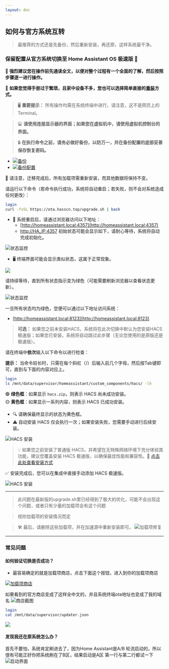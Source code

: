 ```yaml
--- 
layout: doc 
---
```


## 如何与官方系统互转
> 最推荐的方式还是先备份，然后重新安装，再还原，这样系统最干净。

### **保留配置从官方系统切换至 Home Assistant OS 极速版** 🌟

📖 **强烈建议您在操作前先通读全文，以便对整个过程有一个全面的了解，然后按照步骤逐一进行操作。**

📖 **如果您觉得手册过于繁琐，且家中设备不多，您也可以选择简单直接的[重装](https://ha-doc.hasscn.top/installation/)方式。**

> 🖥️ **重要提示：** 所有操作均需在系统终端中进行，请注意，这不是网页上的 Terminal。

> 💻 **请使用连接显示器的界面；如果您在虚拟机中，请使用虚拟机控制台的界面。**

> 🔒 **在执行命令之前，请务必做好备份，以防万一，并在备份配置的底部妥善保存恢复密码。**

- [![备份](./images/backup.svg)](https://my.home-assistant.io/redirect/backup/) 
- [![备份配置](./images/backup_config.svg)](https://my.home-assistant.io/redirect/backup_config/)

🔄 请注意，迁移完成后，所有加载项需重新安装，而其他数据将保持不变。

请运行以下命令（若命令执行成功，系统将自动重启；若失败，则不会对系统造成任何更改）：

```bash
login
curl -fsSL https://ota.hasscn.top/upgrade.sh | bash
```
- 🔄 系统重启后，请通过浏览器访问以下地址：
  - [http://homeassistant.local:4357](http://homeassistant.local:4357) 
  - [http://HA_IP:4357](http://HA_IP:4357) 
  初始状态可能会显示如下，请耐心等待，系统将自动完成初始化。

![状态监控](./images/4357-1.png)

- 🖥️ 终端界面可能会显示类似状态，这属于正常现象。

![](./images/terminal.png)

请持续等待，直到所有状态指示变为绿色（可能需要刷新浏览器以查看状态更新）。

![状态监控](./images/4357.png)

一旦所有状态均为绿色，您便可以通过以下地址访问系统：
- [http://homeassistant.local:8123](http://homeassistant.local:8123)

> **可选：** 如果您之前未安装HACS，系统将在此次切换中默认为您安装HACS极速版；如果您已安装，系统将自动跳过此步骤（无论您使用的是原版还是极速版）。

请在终端中**依次**输入以下命令以进行检查：

**提示：** 当命令较长时，只需在每个斜杠（/）后输入前几个字母，然后按Tab键即可，直到与下面的内容对应上。

```bash
login
ls /mnt/data/supervisor/homeassistant/custom_components/hacs/ -lh
```

🟢 **绿色框**：如果显示 `hacs.zip`，则表示 HACS 尚未成功安装。  
🟡 **黄色框**：如果显示一系列内容，则表示 HACS 已成功安装。  

- 🔍 请确保最终显示的状态为黄色框。
- ⚠️ 自动安装 HACS 仅会执行一次；如果安装失败，您需要手动进行后续安装。

![HACS 安装](./images/hacs.png)

> 💡 如果您之前安装了普通版 HACS，并希望在无特殊网络环境下充分体验其功能，建议您覆盖安装 HACS 极速版，以确保最佳性能和兼容性。🔄 [点击此处查看安装方式](https://gitee.com/hacs-china/)

✅ 安装完成后，您可以在集成中直接手动添加 HACS 极速版。

![HACS 安装](./images/hacs-install.png)

--- 
> 此问题在最新版的upgrade.sh里已经得到了极大的优化，可能不会出现这个问题，或者只有少量的加载项会有这个问题

> 视你加载项的安装情况而定

> 🛠️ 最后，请删除这些加载项，并在加速源中重新安装即可。
> ![加载项修复](./images/addons.png)

---

### 常见问题

#### 如何验证切换是否成功？
- 最容易确定的就是加载项商店，点击下面这个按钮，进入到你的加载项商店

[![加载项商店](./images/supervisor_store.svg)](https://my.home-assistant.io/redirect/supervisor_store/)

如果看到的官方商店变成了这样全中文的，并且系统终端ota地址也变成了我的域名
![商店截图](./images/store.png)
```bash
login
cat /mnt/data/supervisor/updater.json
```
![](./images/mirrow.png)

#### 发现我还在原系统怎么办？
首先不要怕，系统肯定刷进去了，因为Home Assistant是A/B 轮流启动的，所以很有可能正好你把系统刷在了B区，结果启动是A区
第一行与第二行都试一下
![启动界面](./images/grub.png)




